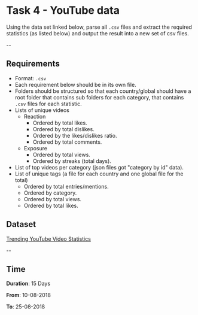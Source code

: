 # Task 4 - YouTube data
 
Using the data set linked below, parse all `.csv` files and extract the required statistics (as listed below) and output the result into a new set of csv files.
 

--

## Requirements

- Format: `.csv`
- Each requirement below should be in its own file.
- Folders should be structured so that each country/global should have a root folder that contains sub folders for each category, that contains `.csv` files for each statistic.
- Lists of unique videos
  - Reaction
    - Ordered by total likes.
    - Ordered by total dislikes.
    - Ordered by the likes/dislikes ratio.
    - Ordered by total comments.
  - Exposure
    - Ordered by total views.
    - Ordered by streaks (total days).
- List of top videos per category (json files got "category by id" data).
- List of unique tags (a file for each country and one global file for the total)
  - Ordered by total entries/mentions.
  - Ordered by category.
  - Ordered by total views.
  - Ordered by total likes.

## Dataset

[Trending YouTube Video Statistics](https://www.kaggle.com/datasnaek/youtube-new)

--

## Time

**Duration**: 15 Days

**From**: 10-08-2018

**To**: 25-08-2018

